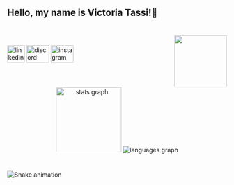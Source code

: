 <h2 align="left">Hello, my name is Victoria Tassi!🌹</h2>

###

<br clear="both">

<img align="right" height="120" src="https://pa1.aminoapps.com/7200/49f80fa06aa8c8500d2ee22fe51b6dd2ce6dde52r1-540-302_00.gif"  />

###

<div align="left">
  <img src="https://img.shields.io/badge/Instagram-E4405F?style=for-the-badge&logo=instagram&logoColor=white)](https://www.instagram.com/victoriatassi/" height="40" alt="linkedin logo"  />
  <img src="https://raw.githubusercontent.com/maurodesouza/profile-readme-generator/master/src/assets/icons/social/discord/default.svg" width="52" height="40" alt="discord logo"  />
  <img src="https://img.shields.io/badge/LinkedIn-0077B5?style=for-the-badge&logo=linkedin&logoColor=white)](https://www.linkedin.com/in/victoria-tassi-574694304/"width="52" height="40" alt="instagram logo"  />
</div>

###

<br clear="both">

<div align="center">
  <img src="https://github-readme-stats.vercel.app/api?username=Tassizinha&show_icons=true&theme=buefy" height="150" alt="stats graph"/>
  <img src="https://github-readme-stats.vercel.app/api/top-langs/?username=Tassizinha&hide_progress=true&theme=buefy" height="" alt="languages graph"  />
</div>

###

<br clear="both">

<img src="https://raw.githubusercontent.com/Tassizinha/Tassizinha/output/snake.svg" alt="Snake animation" />











